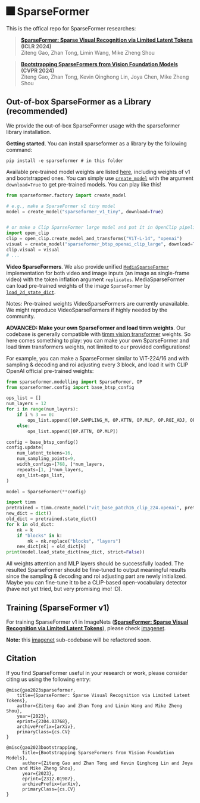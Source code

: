 # 🎆 SparseFormer
This is the offical repo for SparseFormer researches:

> [**SparseFormer: Sparse Visual Recognition via Limited Latent Tokens**](https://arxiv.org/abs/2304.03768) **(ICLR 2024)**<br>
> Ziteng Gao, Zhan Tong, Limin Wang, Mike Zheng Shou<br>

> [**Bootstrapping SparseFormers from Vision Foundation Models**](https://arxiv.org/abs/2312.01987) **(CVPR 2024)**<br>
> Ziteng Gao, Zhan Tong, Kevin Qinghong Lin, Joya Chen, Mike Zheng Shou<br>


## Out-of-box SparseFormer as a Library (recommended)
We provide the out-of-box SparseFormer usage with the sparseformer library installation. 

__Getting started__. You can install sparseformer as a library by the following command:
```shell
pip install -e sparseformer # in this folder
```

Available pre-trained model weights are listed [here](./sparseformer/sparseformer/factory.py#L11), including weights of v1 and bootstrapped ones. You can simply use [`create_model`](./sparseformer/sparseformer/factory.py#L37) with the argument `download=True` to get pre-trained models. You can play like this!
```python
from sparseformer.factory import create_model

# e.g., make a SparseFormer v1 tiny model
model = create_model("sparseformer_v1_tiny", download=True)


# or make a Clip SparseFormer large model and put it in OpenClip pipeline
import open_clip
clip = open_clip.create_model_and_transforms("ViT-L-14", "openai")
visual = create_model("sparseformer_btsp_openai_clip_large", download=True)
clip.visual = visual
# ...

```

__Video SparseFormers__. We also provide unified [`MediaSparseFormer`](./sparseformer/sparseformer/media.py#L103) implementation for both video and image inputs (an image as single-frame video) with the token inflation argument `replicates`. MediaSparseFormer can load pre-trained weights of the image `SparseFormer` by [`load_2d_state_dict`](./sparseformer/sparseformer/media.py#L147).

Notes: Pre-trained weights VideoSparseFormers are currently unavailable. We might reproduce VideoSparseFormers if highly needed by the community.

__ADVANCED: Make your own SparseFormer and load timm weights__. 
Our codebase is generally compatible with [timm vision transformer](https://github.com/huggingface/pytorch-image-models/blob/main/timm/models/vision_transformer.py) weights. So here comes something to play: you can make your own SparseFormer and load timm transformers weights, not limited to our provided configurations!

For example, you can make a SparseFormer similar to ViT-224/16 and with sampling & decoding and roi adjusting every 3 block, and load it with CLIP OpenAI official pre-trained weights:
```python
from sparseformer.modelling import SparseFormer, OP
from sparseformer.config import base_btsp_config

ops_list = []
num_layers = 12
for i in range(num_layers):
    if i % 3 == 0:
        ops_list.append([OP.SAMPLING_M, OP.ATTN, OP.MLP, OP.ROI_ADJ, OP.PE_INJECT,])
    else:
        ops_list.append([OP.ATTN, OP.MLP])

config = base_btsp_config()
config.update(
    num_latent_tokens=16,
    num_sampling_points=9,
    width_configs=[768, ]*num_layers,
    repeats=[1, ]*num_layers,
    ops_list=ops_list,
)

model = SparseFormer(**config)

import timm
pretrained = timm.create_model("vit_base_patch16_clip_224.openai", pretrained=True)
new_dict = dict()
old_dict = pretrained.state_dict()
for k in old_dict:
    nk = k
    if "blocks" in k:
        nk = nk.replace("blocks", "layers")
    new_dict[nk] = old_dict[k]
print(model.load_state_dict(new_dict, strict=False))
```
All weights attention and MLP layers should be successfully loaded. The resulted SparseFormer should be fine-tuned to output meaningful results since the sampling & decoding and roi adjusting part are newly initialized. Maybe you can fine-tune it to be a CLIP-based open-vocabulary detector (have not yet tried, but very promising imo! :D).



## Training (SparseFormer v1)
For training SparseFormer v1 in ImageNets ([**SparseFormer: Sparse Visual Recognition via Limited Latent Tokens**](https://arxiv.org/abs/2304.03768)), please check [imagenet](./imagenet/).

**Note:** this [imagenet](./imagenet/) sub-codebase will be refactored soon.


## Citation
If you find SparseFormer useful in your research or work, please consider citing us using the following entry:
```
@misc{gao2023sparseformer,
    title={SparseFormer: Sparse Visual Recognition via Limited Latent Tokens},
    author={Ziteng Gao and Zhan Tong and Limin Wang and Mike Zheng Shou},
    year={2023},
    eprint={2304.03768},
    archivePrefix={arXiv},
    primaryClass={cs.CV}
}

@misc{gao2023bootstrapping,
      title={Bootstrapping SparseFormers from Vision Foundation Models}, 
      author={Ziteng Gao and Zhan Tong and Kevin Qinghong Lin and Joya Chen and Mike Zheng Shou},
      year={2023},
      eprint={2312.01987},
      archivePrefix={arXiv},
      primaryClass={cs.CV}
}
```
